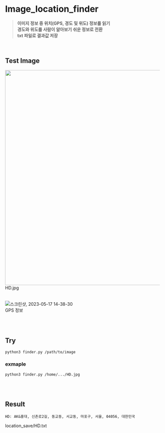 # Image_location_finder

>**이미지 정보 중 위치(GPS, 경도 및 위도) 정보를 읽기** <br/>
>**경도와 위도를 사람이 알아보기 쉬운 정보로 전환** <br/>
>**txt 파일로 결과값 저장**
<br/>

## Test Image

<img src="https://github.com/pix3000/Image_location_finder/assets/51011169/d1f94e3f-f6da-4eb2-a024-bad4e7510c53" width="700"/><br/>
HD.jpg   
<br/><br/>
![스크린샷, 2023-05-17 14-38-30](https://github.com/pix3000/Image_location_finder/assets/51011169/ec416eb5-a8ef-4eeb-87d0-587e482ef4f2)<br/>
GPS 정보

<br/>
<br/>  

## Try
```
python3 finder.py /path/to/image
```
### exmaple
```
python3 finder.py /home/.../HD.jpg
```
<br/>
<br/>
 
## Result
```
HD: AK&홍대, 신촌로2길, 동교동, 서교동, 마포구, 서울, 04056, 대한민국
```
location_save/HD.txt
